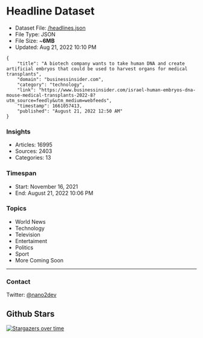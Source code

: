 # Headline Dataset

- Dataset File: [/headlines.json](https://raw.githubusercontent.com/fwd/news/master/headlines.json) 
- File Type: JSON
- File Size: ~**6MB**
- Updated: Aug 21, 2022 10:10 PM

```
{
    "title": "A biotech company wants to take human DNA and create artificial embryos that could be used to harvest organs for medical transplants",
    "domain": "businessinsider.com",
    "category": "technology",
    "link": "https://www.businessinsider.com/israel-human-embryos-dna-mouse-medical-transplants-2022-8?utm_source=feedly&utm_medium=webfeeds",
    "timestamp": 1661057413,
    "published": "August 21, 2022 12:50 AM"
}
```

### Insights

- Articles: 16995
- Sources: 2403
- Categories: 13

### Timespan

- Start: November 16, 2021
- End: August 21, 2022 10:06 PM

### Topics

- World News
- Technology
- Television
- Entertaiment
- Politics
- Sport
- More Coming Soon

---

### Contact 

Twitter: [@nano2dev](https://twitter.com/nano2dev)

## Github Stars

[![Stargazers over time](https://starchart.cc/fwd/news.svg)](https://starchart.cc/fwd/news)
	